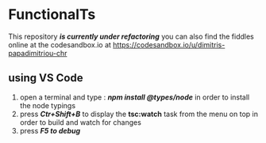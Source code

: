 ﻿# FunctionalTs


This repository ***is currently under refactoring*** 
you can also find the fiddles online at the codesandbox.io at
https://codesandbox.io/u/dimitris-papadimitriou-chr


## using VS Code

 1. open a terminal and type : ***npm install @types/node*** in order to install the node typings 
 2. press ***Ctr+Shift+B*** to display the **tsc:watch** task from the menu on top in order to build and watch for changes 
 3. press ***F5 to debug*** 
